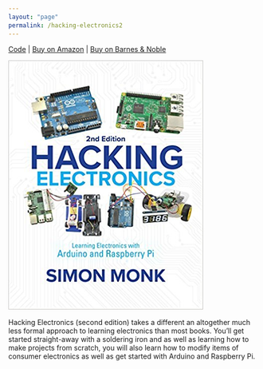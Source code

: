 ```yaml
---
layout: "page"
permalink: /hacking-electronics2
---
```


[Code](https://github.com/simonmonk/hacking2) | [Buy on Amazon](https://www.amazon.com/Hacking-Electronics-Learning-Arduino-Raspberry/dp/1260012204) | [Buy on Barnes & Noble](https://www.barnesandnoble.com/w/hacking-electronics-simon-monk/1126294989)


![cover](/assets/images/cover_hacking_2.jpg)

Hacking Electronics (second edition) takes a different an altogether much less formal approach to learning electronics than most books. You’ll get started straight-away with a soldering iron and as well as learning how to make projects from scratch, you will also learn how to modify items of consumer electronics as well as get started with Arduino and Raspberry Pi.

